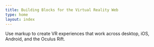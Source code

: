 ```yaml
---
title: Building Blocks for the Virtual Reality Web
type: home
layout: index
---
```


<div class="intro copy">
Use markup to create VR experiences that work across desktop, iOS, Android, and the Oculus Rift.
</div>

<!--
View the <a href="examples/" class="btn-index btn-examples">examples</a>.
Grab the <a href="https://github.com/aframevr/aframe-boilerplate/" class="btn-index btn-boilerplate">A-Frame Starter Kit</a>.
-->
